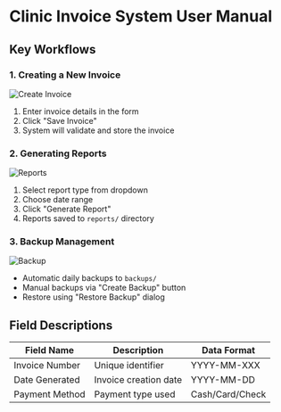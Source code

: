 # Clinic Invoice System User Manual

## Key Workflows

### 1. Creating a New Invoice
![Create Invoice](screenshots/create-invoice.png)
1. Enter invoice details in the form
2. Click "Save Invoice" 
3. System will validate and store the invoice

### 2. Generating Reports
![Reports](screenshots/generate-report.png)
1. Select report type from dropdown
2. Choose date range
3. Click "Generate Report"
4. Reports saved to `reports/` directory

### 3. Backup Management
![Backup](screenshots/backup-interface.png)
- Automatic daily backups to `backups/`
- Manual backups via "Create Backup" button
- Restore using "Restore Backup" dialog

## Field Descriptions
<!-- SCREENSHOT-PLACEHOLDER: main-interface -->

| Field Name | Description | Data Format |
|------------|-------------|-------------|
| Invoice Number | Unique identifier | YYYY-MM-XXX |
| Date Generated | Invoice creation date | YYYY-MM-DD |
| Payment Method | Payment type used | Cash/Card/Check |
